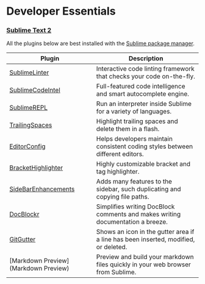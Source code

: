 # Developer Essentials

### [Sublime Text 2](http://www.sublimetext.com/2)

All the plugins below are best installed with the [Sublime package manager](https://sublime.wbond.net/installation#st2).

Plugin       | Description
------------ | -------------
[SublimeLinter](https://sublime.wbond.net/packages/SublimeLinter) | Interactive code linting framework that checks your code on-the-fly.
[SublimeCodeIntel](https://sublime.wbond.net/packages/SublimeCodeIntel) | Full-featured code intelligence and smart autocomplete engine.
[SublimeREPL](https://sublime.wbond.net/packages/SublimeREPL) | Run an interpreter inside Sublime for a variety of languages.
[TrailingSpaces](https://sublime.wbond.net/packages/TrailingSpaces) | Highlight trailing spaces and delete them in a flash.
[EditorConfig](https://sublime.wbond.net/packages/EditorConfig) | Helps developers maintain consistent coding styles between different editors.
[BracketHighlighter](https://sublime.wbond.net/packages/BracketHighlighter) | Highly customizable bracket and tag highlighter.
[SideBarEnhancements](https://sublime.wbond.net/packages/SideBarEnhancements) | Adds many features to the sidebar, such duplicating and copying file paths.
[DocBlockr](https://sublime.wbond.net/packages/DocBlockr) | Simplifies writing DocBlock comments and makes writing documentation a breeze.
[GitGutter](https://sublime.wbond.net/packages/GitGutter) | Shows an icon in the gutter area if a line has been inserted, modified, or deleted.
[Markdown Preview](Markdown Preview) | Preview and build your markdown files quickly in your web browser from Sublime.
